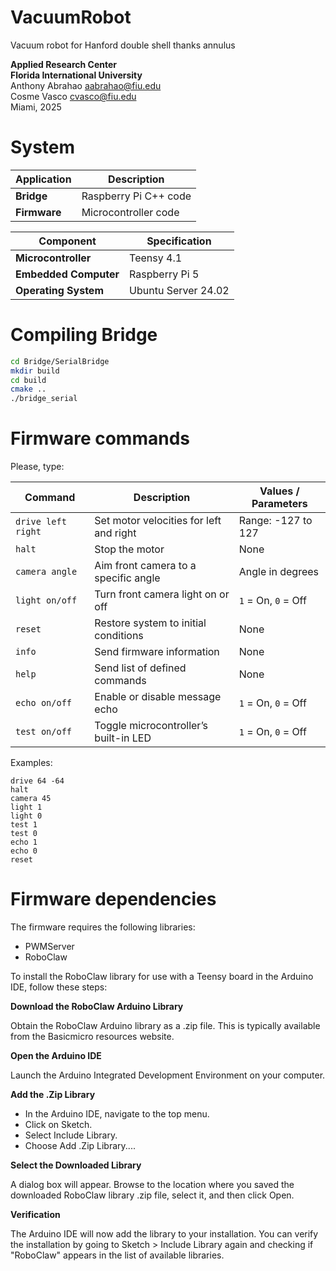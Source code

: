 # VacuumRobot

Vacuum robot for Hanford double shell thanks annulus

**Applied Research Center**  
**Florida International University**  
Anthony Abrahao <aabrahao@fiu.edu>  
Cosme Vasco <cvasco@fiu.edu>  
Miami, 2025   

# System

| **Application** | **Description**                |
|------------------|-------------------------------|
| **Bridge**       | Raspberry Pi C++ code         |
| **Firmware**     | Microcontroller code          |

| **Component**         | **Specification**              |
|-----------------------|--------------------------------|
| **Microcontroller**   | Teensy 4.1                     |
| **Embedded Computer** | Raspberry Pi 5                 |
| **Operating System**  | Ubuntu Server 24.02            |

# Compiling Bridge

```bash
cd Bridge/SerialBridge
mkdir build
cd build
cmake ..
./bridge_serial
```

# Firmware commands

Please, type:

| **Command**       | **Description**                                                | **Values / Parameters**      |
|-------------------|----------------------------------------------------------------|-------------------------------|
| `drive left right`| Set motor velocities for left and right                        | Range: -127 to 127            |
| `halt`            | Stop the motor                                                 | None                          |
| `camera angle`    | Aim front camera to a specific angle                           | Angle in degrees              |
| `light on/off`    | Turn front camera light on or off                              | `1` = On, `0` = Off           |
| `reset`           | Restore system to initial conditions                           | None                          |
| `info`            | Send firmware information                                      | None                          |
| `help`            | Send list of defined commands                                  | None                          |
| `echo on/off`     | Enable or disable message echo                                 | `1` = On, `0` = Off           |
| `test on/off`     | Toggle microcontroller’s built-in LED                          | `1` = On, `0` = Off           |


Examples:

```
drive 64 -64
halt
camera 45
light 1
light 0
test 1
test 0
echo 1
echo 0
reset
```

# Firmware dependencies

The firmware requires the following libraries:

- PWMServer
- RoboClaw

To install the RoboClaw library for use with a Teensy board in the Arduino IDE, follow these steps:

**Download the RoboClaw Arduino Library**

Obtain the RoboClaw Arduino library as a .zip file. This is typically available from the Basicmicro resources website.

**Open the Arduino IDE**

Launch the Arduino Integrated Development Environment on your computer.

**Add the .Zip Library**

- In the Arduino IDE, navigate to the top menu.
- Click on Sketch.
- Select Include Library.
- Choose Add .Zip Library....

**Select the Downloaded Library**

A dialog box will appear. Browse to the location where you saved the downloaded RoboClaw library .zip file, select it, and then click Open.

**Verification**

The Arduino IDE will now add the library to your installation. You can verify the installation by going to Sketch > Include Library again and checking if "RoboClaw" appears in the list of available libraries.

